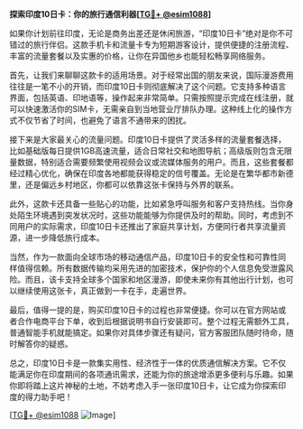 **探索印度10日卡：你的旅行通信利器[[TG💪+ @esim1088](https://t.me/s/esim1088)]**

如果你计划前往印度，无论是商务出差还是休闲旅游，“印度10日卡”绝对是你不可错过的旅行伴侣。这款手机卡和流量卡专为短期游客设计，提供便捷的注册流程、丰富的流量套餐以及实惠的价格，让你在异国他乡也能轻松畅享网络服务。

首先，让我们来聊聊这款卡的适用场景。对于经常出国的朋友来说，国际漫游费用往往是一笔不小的开销，而印度10日卡则彻底解决了这个问题。它支持多种语言界面，包括英语、印地语等，操作起来非常简单。只需按照提示完成在线注册，就可以快速激活你的SIM卡，无需亲自到当地营业厅排队办理。这种线上化的操作方式不仅节省了时间，也避免了语言不通带来的困扰。

接下来是大家最关心的流量问题。印度10日卡提供了灵活多样的流量套餐选择，比如基础版每日提供1GB高速流量，适合日常社交和地图导航；高级版则包含无限量数据，特别适合需要频繁使用视频会议或流媒体服务的用户。而且，这些套餐都经过精心优化，确保在印度各地都能获得稳定的信号覆盖。无论是在繁华都市新德里，还是偏远乡村地区，你都可以依靠这张卡保持与外界的联系。

此外，这款卡还具备一些贴心的功能，比如紧急呼叫服务和客户支持热线。当你身处陌生环境遇到突发状况时，这些功能能够为你提供及时的帮助。同时，考虑到不同用户的实际需求，印度10日卡还推出了家庭共享计划，方便同行者共享流量资源，进一步降低旅行成本。

当然，作为一款面向全球市场的移动通信产品，印度10日卡的安全性和可靠性同样值得信赖。所有数据传输均采用先进的加密技术，保护你的个人信息免受泄露风险。而且，该卡支持全球多个国家和地区漫游，即使未来你有其他出行计划，也可以继续使用这张卡，真正做到一卡在手，走遍世界。

最后，值得一提的是，购买印度10日卡的过程也非常便捷。你可以在官方网站或者合作电商平台下单，收到后根据说明书自行安装即可。整个过程无需额外工具，普通智能手机就能搞定。如果你对具体步骤还有疑问，官方客服团队随时待命，随时解答你的疑惑。

总之，印度10日卡是一款集实用性、经济性于一体的优质通信解决方案。它不仅能满足你在印度期间的各项通讯需求，还能为你的旅途增添更多便利与乐趣。如果你即将踏上这片神秘的土地，不妨考虑入手一张印度10日卡，让它成为你探索印度的得力助手吧！

[[TG💪+ @esim1088](https://t.me/s/esim1088) ![Image](https://i.postimg.cc/4NQfJmqS/Snipaste-2025-05-13-00-14-12.png)]